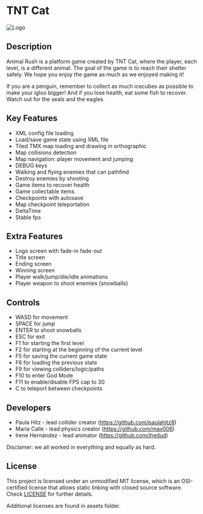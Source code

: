 # TNT Cat

![Logo](https://github.com/paulahitz8/PlatformerGame/tree/master/Output/Assets/Screens/logo.png)

## Description

Animal Rush is a platform game created by TNT Cat, where the player, each level, is a different animal. The goal of the game is to reach their shelter safely. We hope you enjoy the game as much as we enjoyed making it! 

If you are a penguin, remember to collect as much icecubes as possible to make your igloo bigger! And if you lose health, eat some fish to recover. Watch out for the seals and the eagles.

## Key Features

 - XML config file loading
 - Load/save game state using XML file
 - Tiled TMX map loading and drawing in orthographic
 - Map collisions detection
 - Map navigation: player movement and jumping
 - DEBUG keys
 - Walking and flying enemies that can pathfind
 - Destroy enemies by shooting
 - Game items to recover health
 - Game collectable items
 - Checkpoints with autosave
 - Map checkpoint teleportation
 - DeltaTime
 - Stable fps
 
## Extra Features
 
  - Logo screen with fade-in fade-out
  - Title screen
  - Ending screen
  - Winning screen
  - Player walk/jump/die/idle animations
  - Player weapon to shoot enemies (snowballs)
  
## Controls

 - WASD for movement
 - SPACE for jump
 - ENTER to shoot snowballs
 - ESC for exit
 - F1 for starting the first level
 - F2 for starting at the beginning of the current level
 - F5 for saving the current game state
 - F6 for loading the previous state
 - F9 for viewing colliders/logic/paths
 - F10 to enter God Mode
 - F11 to enable/disable FPS cap to 30
 - C to teleport between checkpoints

## Developers

 - Paula Hitz - lead collider creator (https://github.com/paulahitz8)
 - María Calle - lead physics creator (https://github.com/mav006)
 - Irene Hernández - lead animator (https://github.com/ihedud)

Disclamer: we all worked in everything and equally as hard.

## License

This project is licensed under an unmodified MIT license, which is an OSI-certified license that allows static linking with closed source software. Check [LICENSE](LICENSE) for further details.

Additional licenses are found in assets folder.

